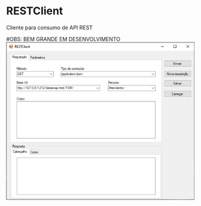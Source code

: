 # RESTClient
Cliente para consumo de API REST

#OBS: BEM GRANDE EM DESENVOLVIMENTO
![RESTClient](https://github.com/EdgardOliveira/RESTClient/blob/master/RESTClient/imagens/restclient.png)

